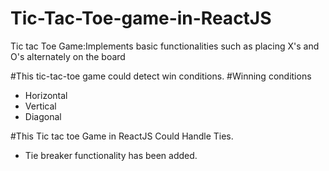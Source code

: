 # Tic-Tac-Toe-game-in-ReactJS
Tic tac Toe Game:Implements basic functionalities such as placing X's and O's alternately on the board

#This tic-tac-toe game could detect win conditions.
#Winning conditions
- Horizontal
- Vertical
- Diagonal
  
#This Tic tac toe Game in ReactJS Could Handle Ties.
- Tie breaker functionality has been added.
